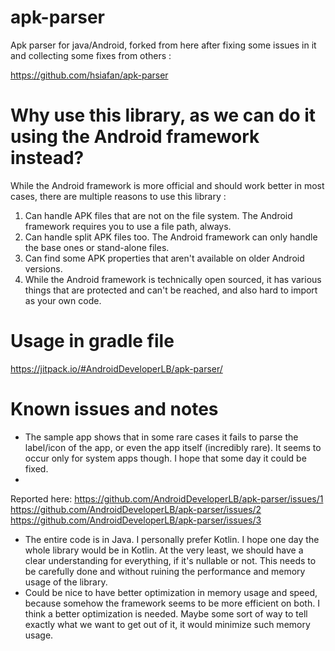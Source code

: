 # apk-parser

Apk parser for java/Android, forked from here after fixing some issues in it and collecting some fixes from others :

https://github.com/hsiafan/apk-parser

# Why use this library, as we can do it using the Android framework instead?

While the Android framework is more official and should work better in most cases, there are multiple reasons to use this library :

1. Can handle APK files that are not on the file system. The Android framework requires you to use a file path, always.
2. Can handle split APK files too. The Android framework can only handle the base ones or stand-alone files.
3. Can find some APK properties that aren't available on older Android versions.
4. While the Android framework is technically open sourced, it has various things that are protected and can't be reached, and also hard to import as your own code.

# Usage in gradle file

https://jitpack.io/#AndroidDeveloperLB/apk-parser/

# Known issues and notes

- The sample app shows that in some rare cases it fails to parse the label/icon of the app, or even the app itself (incredibly rare). It seems to occur only for system apps though. I hope that some day it could be fixed.
- 
Reported here: https://github.com/AndroidDeveloperLB/apk-parser/issues/1 https://github.com/AndroidDeveloperLB/apk-parser/issues/2  https://github.com/AndroidDeveloperLB/apk-parser/issues/3 

- The entire code is in Java. I personally prefer Kotlin. I hope one day the whole library would be in Kotlin. At the very least, we should have a clear understanding for everything, if it's nullable or not. This needs to be carefully done and without ruining the performance and memory usage of the library.
- Could be nice to have better optimization in memory usage and speed, because somehow the framework seems to be more efficient on both. I think a better optimization is needed. Maybe some sort of way to tell exactly what we want to get out of it, it would minimize such memory usage.
